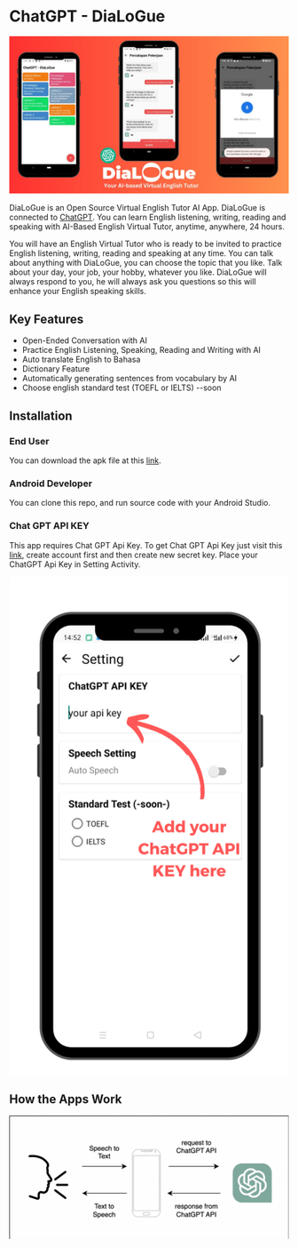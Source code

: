 # ChatGPT - DiaLoGue
![image](https://raw.githubusercontent.com/SeptiawanAjiP/ChatGPT-DiaLoGue/master/image.jpeg)

DiaLoGue is an Open Source Virtual English Tutor AI App. DiaLoGue is connected to [ChatGPT](https://chat.openai.com). You can learn English listening, writing, reading and speaking with AI-Based English Virtual Tutor, anytime, anywhere, 24 hours.

You will have an English Virtual Tutor who is ready to be invited to practice English listening, writing, reading and speaking at any time. You can talk about anything with DiaLoGue, you can choose the topic that you like. Talk about your day, your job, your hobby, whatever you like. DiaLoGue will always respond to you, he will always ask you questions so this will enhance your English speaking skills.

## Key Features

* Open-Ended Conversation with AI
* Practice English Listening, Speaking, Reading and Writing with AI
* Auto translate English to Bahasa
* Dictionary Feature
* Automatically generating sentences from vocabulary by AI
* Choose english standard test (TOEFL or IELTS) --soon


## Installation

### End User
You can download the apk file at this [link](https://drive.google.com/drive/folders/1FR6Autohj5ZyVfjYFqxG6kw86mVpwNSh?usp=sharing).

### Android Developer
You can clone this repo, and run source code with your Android Studio.

### Chat GPT API KEY
This app requires Chat GPT Api Key. To get Chat GPT Api Key just visit this [link](https://platform.openai.com/account/api-keys), create account first and then create new secret key. Place your ChatGPT Api Key in Setting Activity.

![image](https://raw.githubusercontent.com/SeptiawanAjiP/ChatGPT-DiaLoGue/master/image-demo-api-key.png)

## How the Apps Work
![image](https://raw.githubusercontent.com/SeptiawanAjiP/ChatGPT-DiaLoGue/master/image-demo-how-it-is-works.png)

